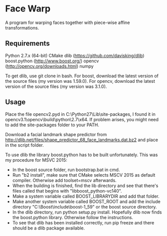 # Face Warp
A program for warping faces together with piece-wise affine transformations.

## Requirements
Python 2.7.x (64-bit)
CMake
dlib (https://github.com/davisking/dlib)
boost.python (http://www.boost.org/)
opencv (http://opencv.org/downloads.html)
numpy

To get dlib, use git clone in bash. For boost, download the latest version of the source files (my version was 1.59.0).
For opencv, download the latest version of the source files (my version was 3.1.0).

## Usage 
Place the file opencv2.pyd in C:\Python27\Lib\site-packages, I found it in opencv3.1\opencv\build\python\2.7\x64.
If problem arises, you might need to add the site-packages folder to your PATH.

Download a facial landmark shape predictor from http://dlib.net/files/shape_predictor_68_face_landmarks.dat.bz2 and place in the script folder.

To use dlib the library boost.python has to be built unfortunately.
This was my procedure for MSVC 2015:

- In the boost source folder, run bootstrap.bat in cmd.
- Run "b2 install", make sure that CMake selects MSCV 2015 as default compiler. Otherwise add toolset=mscv afterwards.
- When the building is finished, find the lib directory and see that there's files called that begins with "libboost_python-vc140".
- Make a system variable called BOOST_LIBRARYDIR and add that folder.
- Make another system variable called BOOST_ROOT and add the include directory "C:\Boost\include\boost-1_59" or the boost source directory.
- In the dlib directory, run python setup.py install. Hopefully dlib now finds the boost.python library. Otherwise follow the instructions.
- To see that dlib has been installed correctly, run pip freeze and there should be a dlib package available.